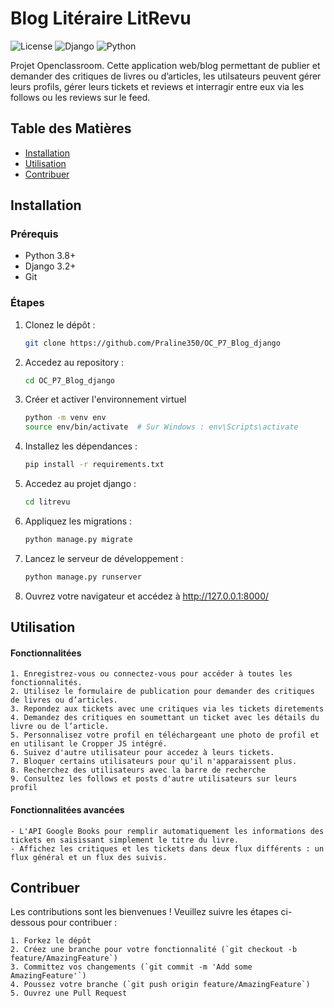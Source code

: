 # Blog Litéraire LitRevu

![License](https://img.shields.io/badge/license-MIT-blue.svg)
![Django](https://img.shields.io/badge/Django-3.2-green)
![Python](https://img.shields.io/badge/Python-3.8-blue)


Projet Openclassroom.
Cette application web/blog permettant de publier et demander des critiques de livres ou d’articles, les utilsateurs peuvent gérer leurs profils, gérer leurs tickets et reviews et interragir entre eux via les follows ou les reviews sur le feed.


## Table des Matières

- [Installation](#installation)
- [Utilisation](#utilisation)
- [Contribuer](#contribuer)


## Installation

### Prérequis

- Python 3.8+
- Django 3.2+
- Git

### Étapes

1. Clonez le dépôt :
   ```bash
   git clone https://github.com/Praline350/OC_P7_Blog_django

2. Accedez au repository :
    ```bash
    cd OC_P7_Blog_django

3. Créer et activer l'environnement virtuel
    ```bash
    python -m venv env
    source env/bin/activate  # Sur Windows : env\Scripts\activate

4. Installez les dépendances :
    ```bash 
    pip install -r requirements.txt

5. Accedez au projet django :
   ```bash
   cd litrevu

6. Appliquez les migrations :
    ```bash
    python manage.py migrate
    
7. Lancez le serveur de développement :
    ```bash
    python manage.py runserver

8. Ouvrez votre navigateur et accédez à http://127.0.0.1:8000/


## Utilisation

#### Fonctionnalitées
````
1. Enregistrez-vous ou connectez-vous pour accéder à toutes les fonctionnalités.
2. Utilisez le formulaire de publication pour demander des critiques de livres ou d’articles.
3. Repondez aux tickets avec une critiques via les tickets diretements
4. Demandez des critiques en soumettant un ticket avec les détails du livre ou de l’article.
5. Personnalisez votre profil en téléchargeant une photo de profil et en utilisant le Cropper JS intégré.
6. Suivez d'autre utilisateur pour accedez à leurs tickets.
7. Bloquer certains utilisateurs pour qu'il n'apparaissent plus.
8. Recherchez des utilisateurs avec la barre de recherche
9. Consultez les follows et posts d'autre utilisateurs sur leurs profil
````

#### Fonctionnalitées avancées
````
- L'API Google Books pour remplir automatiquement les informations des tickets en saisissant simplement le titre du livre.
- Affichez les critiques et les tickets dans deux flux différents : un flux général et un flux des suivis.
````


## Contribuer

Les contributions sont les bienvenues ! Veuillez suivre les étapes ci-dessous pour contribuer :
````
1. Forkez le dépôt
2. Créez une branche pour votre fonctionnalité (`git checkout -b feature/AmazingFeature`)
3. Committez vos changements (`git commit -m 'Add some AmazingFeature'`)
4. Poussez votre branche (`git push origin feature/AmazingFeature`)
5. Ouvrez une Pull Request
````
